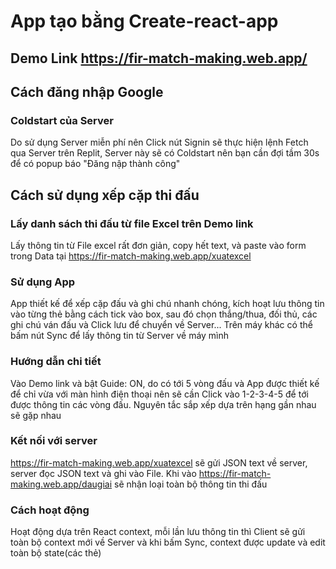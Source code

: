 # App tạo bằng Create-react-app
## Demo Link https://fir-match-making.web.app/
## Cách đăng nhập Google
### Coldstart của Server
Do sử dụng Server miễn phí nên Click nút Signin sẽ thực hiện lệnh Fetch qua Server trên Replit, Server này sẽ có Coldstart nên bạn cần đợi tầm 30s để có popup báo "Đăng nập thành công"
## Cách sử dụng xếp cặp thi đấu
### Lấy danh sách thi đấu từ file Excel trên Demo link
Lấy thông tin từ File excel rất đơn giản, copy hết text, và paste vào form trong Data tại https://fir-match-making.web.app/xuatexcel
### Sử dụng App
App thiết kế để xếp cặp đấu và ghi chú nhanh chóng, kích hoạt lưu thông tin vào từng thẻ bằng cách tick vào box, sau đó chọn thắng/thua, đối thủ, các ghi chú ván đấu và Click lưu để chuyển về Server... Trên máy khác có thể bấm nút Sync để lấy thông tin từ Server về máy mình
### Hướng dẫn chi tiết
Vào Demo link và bật Guide: ON, do có tới 5 vòng đấu và App được thiết kế để chỉ vừa với màn hình điện thoại nên sẽ cần Click vào 1-2-3-4-5 để tới được thông tin các vòng đấu. Nguyên tắc sắp xếp dựa trên hạng gần nhau sẽ gặp nhau
### Kết nối với server
https://fir-match-making.web.app/xuatexcel sẽ gửi JSON text về server, server đọc JSON text và ghi vào File. Khi vào https://fir-match-making.web.app/daugiai sẽ nhận loại toàn bộ thông tin thi đấu
### Cách hoạt động
Hoạt động dựa trên React context, mỗi lần lưu thông tin thì Client sẽ gửi toàn bộ context mới về Server và khi bấm Sync, context được update và edit toàn bộ state(các thẻ)


